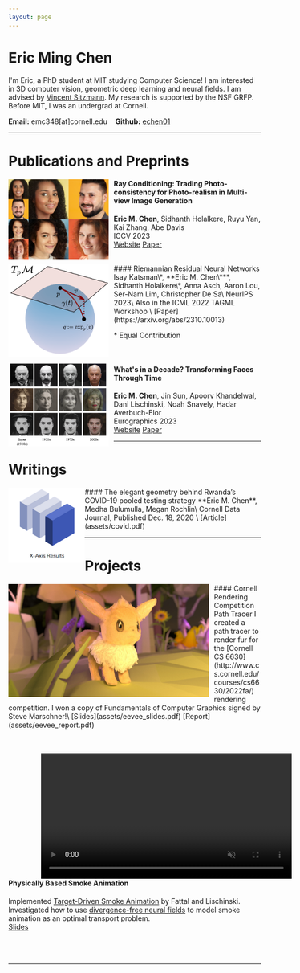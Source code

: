 ```yaml
---
layout: page
---
```



# Eric Ming Chen
I'm Eric, a PhD student at MIT studying Computer
Science! I am interested in 3D computer vision, geometric deep
learning and neural fields. I am advised by [Vincent Sitzmann](https://www.vincentsitzmann.com/). My research is 
supported by the NSF GRFP. Before MIT, I was an undergrad at Cornell.


**Email:** emc348[at]cornell.edu &nbsp;&nbsp; **Github:** [echen01](https://github.com/echen01) 
<!--- &nbsp;&nbsp; **CV:** [CV](/assets/Eric_Chen_CV.pdf) --->

---

<!-- # Research -->
<!-- ## Computer Vision -->
<!-- I'm interested in many areas of computer vision, many of which deal -->
<!-- with content creation.  -->

<!-- #### Light Fields -->
<!-- - Although light fields have a long history, I am curious about -->
<!--   finding new applications for them. Because light -->
<!--   fields are fast to render, and are conceptually simple, I think they -->
<!--   have a lot of value.  -->
  
<!-- #### Transforming Faces Through Time -->
<!-- - Have you ever imagined how Charlie Chaplin would have looked like -->
<!--   today, or how a celebrity would have looked in the 1920s? We take a -->
<!--   data driven approach to picture how a person would look in another decade's -->
<!--   style.  -->
<!-- - We introduced a new image dataset consisting of over 25k historical people taken from -->
<!--   the Wikimedia Commons.  -->

<!-- ## Geometric Machine Learning -->
<!-- I am also interested in discovering where geometry and symmetry play -->
<!-- unexpected roles in data.  -->
<!-- #### Riemannian Residual Neural Networks -->
<!-- - We introduce a simple and general way to design residual neural -->
<!--   networks on smooth manifolds.  -->
<!-- -  We apply our model to show improved performance on hyperbolic -->
<!--     graph embedding, and covariance matrix classification.  -->
  
<!-- --- -->

# Publications and Preprints
<img src="/assets/raycond.png" alt="Faces Mapped to Different Viewpoints"
style="float: left; padding: 0px 10px 0px 0px" width=200px>
#### Ray Conditioning: Trading Photo-consistency for Photo-realism in Multi-view Image Generation
**Eric M. Chen**, Sidhanth Holalkere, Ruyu Yan, Kai Zhang, Abe Davis\
 ICCV 2023\
[Website](https://ray-cond.github.io)
[Paper](https://arxiv.org/abs/2304.13681)

<br>

<img src="/assets/rresnet.png" alt="RResNet" style="float: left;padding: 0px 10px 0px 0px" width=200px>
#### Riemannian Residual Neural Networks
Isay Katsman\*, **Eric M. Chen\***, Sidhanth Holalkere\*, Anna Asch, Aaron
Lou, Ser-Nam Lim, Christopher De Sa\
NeurIPS 2023\
Also in the ICML 2022 TAGML Workshop \
[Paper](https://arxiv.org/abs/2310.10013)

 \* Equal Contribution
 
<br>

<img src="/assets/ftt.png" alt="Faces Transformed Across Decades"
style="float: left; padding: 0px 10px 0px 0px" width=200px>
#### What's in a Decade? Transforming Faces Through Time
**Eric M. Chen**, Jin Sun, Apoorv Khandelwal, Dani Lischinski, Noah Snavely, Hadar Averbuch-Elor\
 Eurographics 2023\
[Website](https://facesthroughtime.github.io)
[Paper](https://arxiv.org/abs/2210.06642)
 
---

<!-- ## Activities -->
<!-- <p align="center"> -->
<!-- <img src="/assets/activities/applefest.jpg" width="85%"/><br> -->
<!-- Celebrating Ithaca Apple Fest [2021] -->
<!-- </p> -->

<!-- <p align="center"> -->
<!-- <img src="/assets/activities/graduation.jpg" width="85%"/><br> -->
<!-- Receiving my Stuy diploma from Mr. Blay after a year of online schooling [2021] -->
<!-- </p> -->

<!-- <p align="center"> -->
<!-- <img src="/assets/activities/pumpkin_patch.png" width="85%"/><br> -->
<!-- Volunteering with StuyPulse and Bloomberg Philanthropies [2019] -->
<!-- </p> -->


# Writings
<img src="/assets/covid.png" alt="Slice of Cube" style="float: left" height=150px>
#### The elegant geometry behind Rwanda’s COVID-19 pooled testing strategy 
**Eric M. Chen**, Medha Bulumulla, Megan Rochlin\
Cornell Data Journal, Published Dec. 18, 2020 \
[Article](assets/covid.pdf)


---


# Projects
<img src="/assets/eevee_4096spp.jpg" alt="Eevee Render" style="float:left; padding: 0px 10px 0px 0px" height=225px>
#### Cornell Rendering Competition Path Tracer
<!-- ![Eevee Render](/assets/eevee_4096spp.jpg) -->
I created a path tracer to render fur for the [Cornell CS
6630](http://www.cs.cornell.edu/courses/cs6630/2022fa/) rendering
competition. I won a copy of Fundamentals of Computer Graphics signed
by Steve Marschner!\
[Slides](assets/eevee_slides.pdf) [Report](assets/eevee_report.pdf)

<br>
<br>
<br>

<video style="float:left; padding: 00px 100px 0px 65px" height=250px
autoplay muted loop>
<source src="/assets/psi.mp4" alt="Smoke Animation" type="video/mp4">
</video>
#### Physically Based Smoke Animation
Implemented [Target-Driven Smoke
Animation](https://pages.cs.huji.ac.il/danix-lab/cglab/projects/tdsmoke/)
by Fattal and Lischinski. Investigated how to use [divergence-free
neural fields](https://github.com/facebookresearch/neural-conservation-law) to model smoke animation as an optimal transport problem.\
[Slides](assets/smoke_slides.pdf)
<br>
<br>
<br>
<br>

---

<!-- ## Coursework -- In Progress -->
<!-- - KOREA 1102: Elementary Korean II -->
<!-- - CS 4820: Introduction to Algorithms -->
<!-- - CS 5625: Interactive Computer Graphics -->
<!-- - ORIE 6334: Combinatorial Optimization -->
